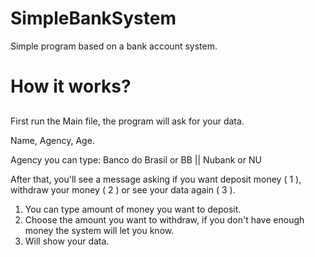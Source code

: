 # SimpleBankSystem
 Simple program based on a bank account system.

# How it works?
##
First run the Main file, the program will ask for your data.

Name, Agency, Age.

Agency you can type: Banco do Brasil or BB || Nubank or NU

After that, you'll see a message asking if you want deposit money ( 1 ), withdraw your money ( 2 ) or see your data again ( 3 ).

1. You can type amount of money you want to deposit. 
2. Choose the amount you want to withdraw, if you don't have enough money the system will let you know.
3. Will show your data.
